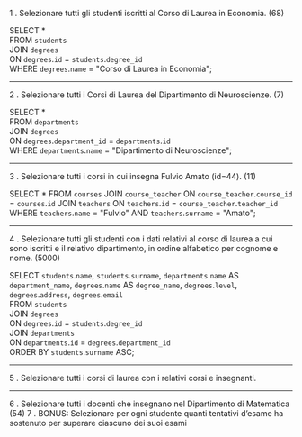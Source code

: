 1 . Selezionare tutti gli studenti iscritti al Corso di Laurea in Economia. (68)

SELECT *  
FROM `students`  
JOIN `degrees`  
ON `degrees`.`id` = `students`.`degree_id`  
WHERE `degrees`.`name` = "Corso di Laurea in Economia";

---

2 . Selezionare tutti i Corsi di Laurea del Dipartimento di Neuroscienze. (7)

SELECT *  
FROM `departments`  
JOIN `degrees`  
ON `degrees`.`department_id` = `departments`.`id`  
WHERE `departments`.`name` = "Dipartimento di Neuroscienze";

---

3 . Selezionare tutti i corsi in cui insegna Fulvio Amato (id=44). (11)

SELECT *
FROM `courses`
JOIN `course_teacher`
ON `course_teacher`.`course_id` = `courses`.`id`
JOIN `teachers`
ON `teachers`.`id` = `course_teacher`.`teacher_id`
WHERE `teachers`.`name` = "Fulvio"
AND `teachers`.`surname` = "Amato";

---

4 . Selezionare tutti gli studenti con i dati relativi al corso di laurea a cui sono iscritti e il relativo dipartimento, in ordine alfabetico per cognome e nome. (5000)

SELECT `students`.`name`, `students`.`surname`, `departments`.`name` AS `department_name`, `degrees`.`name` AS `degree_name`, `degrees`.`level`, `degrees`.`address`, `degrees`.`email`  
FROM `students`  
JOIN `degrees`  
ON `degrees`.`id` = `students`.`degree_id`  
JOIN `departments`  
ON `departments`.`id` = `degrees`.`department_id`  
ORDER BY `students`.`surname` ASC;

---

5 . Selezionare tutti i corsi di laurea con i relativi corsi e insegnanti.



---

6 . Selezionare tutti i docenti che insegnano nel Dipartimento di Matematica (54)
7 . BONUS: Selezionare per ogni studente quanti tentativi d’esame ha sostenuto per
superare ciascuno dei suoi esami
